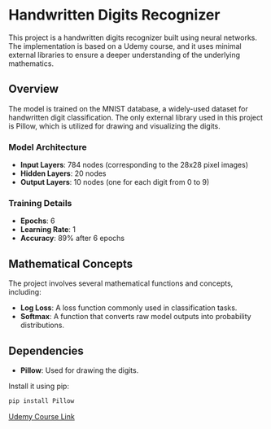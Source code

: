 # Handwritten Digits Recognizer

This project is a handwritten digits recognizer built using neural networks. The implementation is based on a Udemy course, and it uses minimal external libraries to ensure a deeper understanding of the underlying mathematics.

## Overview

The model is trained on the MNIST database, a widely-used dataset for handwritten digit classification. The only external library used in this project is Pillow, which is utilized for drawing and visualizing the digits.

### Model Architecture

- **Input Layers**: 784 nodes (corresponding to the 28x28 pixel images)
- **Hidden Layers**: 20 nodes
- **Output Layers**: 10 nodes (one for each digit from 0 to 9)

### Training Details

- **Epochs**: 6
- **Learning Rate**: 1
- **Accuracy**: 89% after 6 epochs

## Mathematical Concepts

The project involves several mathematical functions and concepts, including:

- **Log Loss**: A loss function commonly used in classification tasks.
- **Softmax**: A function that converts raw model outputs into probability distributions.

## Dependencies

- **Pillow**: Used for drawing the digits.

Install it using pip:

```bash
pip install Pillow
```

[Udemy Course Link]( https://www.udemy.com/course/build-neural-networks-from-scratch-with-python-step-by-step)
